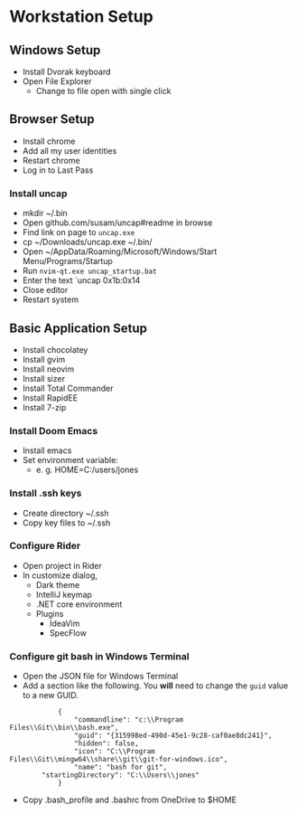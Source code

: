 # Workstation Setup

## Windows Setup

- Install Dvorak keyboard
- Open File Explorer
  - Change to file open with single click

## Browser Setup

- Install chrome
- Add all my user identities
- Restart chrome
- Log in to Last Pass

### Install uncap

- mkdir ~/.bin
- Open github.com/susam/uncap#readme in browse
- Find link on page to `uncap.exe`
- cp ~/Downloads/uncap.exe ~/.bin/
- Open ~/AppData/Roaming/Microsoft/Windows/Start Menu/Programs/Startup
- Run `nvim-qt.exe uncap_startup.bat`
- Enter the text `uncap 0x1b:0x14
- Close editor
- Restart system

## Basic Application Setup

- Install chocolatey
- Install gvim
- Install neovim
- Install sizer
- Install Total Commander
- Install RapidEE
- Install 7-zip

### Install Doom Emacs

- Install emacs
- Set environment variable:
  - e. g. HOME=C:/users/jones

### Install .ssh keys

- Create directory ~/.ssh
- Copy key files to ~/.ssh

### Configure Rider

- Open project in Rider
- In customize dialog,
  - Dark theme
  - IntelliJ keymap
  - .NET core environment
  - Plugins
    - IdeaVim
    - SpecFlow

### Configure git bash in Windows Terminal

- Open the JSON file for Windows Terminal
- Add a section like the following. You **will** need to change the `guid` value to a new GUID.

```
            {
                "commandline": "c:\\Program Files\\Git\\bin\\bash.exe",
                "guid": "{315998ed-490d-45e1-9c28-caf0ae8dc241}",
                "hidden": false,
                "icon": "C:\\Program Files\\Git\\mingw64\\share\\git\\git-for-windows.ico",
                "name": "bash for git",
		"startingDirectory": "C:\\Users\\jones"
            }
```

- Copy .bash_profile and .bashrc from OneDrive to $HOME
